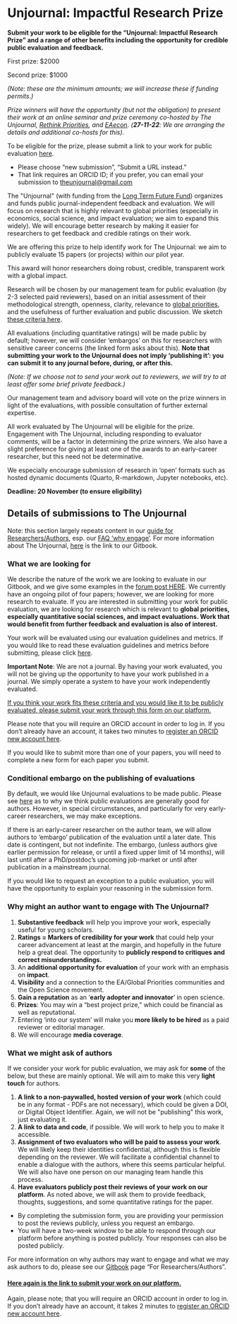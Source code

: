 # Unjournal: Impactful Research Prize

**Submit your work to be eligible for the “Unjournal: Impactful Research Prize” and a range of other benefits including the opportunity for credible public evaluation and feedback.**&#x20;

First prize: $2000&#x20;

Second prize: $1000&#x20;

_(Note: these are the minimum amounts; we will increase these if funding permits.)_

_Prize winners will have the opportunity (but not the obligation) to present their work at an online seminar and prize ceremony co-hosted by The Unjournal,_ [_Rethink Priorities_](https://rethinkpriorities.org/)_, and_ [_EAecon_](https://forum.effectivealtruism.org/posts/9gLtXR6KkZEYie8Au/introducing-eaecon-community-building-project)_. (**27-11-22**: We are arranging the details and additional co-hosts for this)._

To be eligible for the prize, please submit a link to your work for public evaluation [here](https://unjournaldev.cloud68.co/login).&#x20;

* Please choose “new submission”, “Submit a URL instead.”&#x20;
* That link requires an ORCID ID; if you prefer, you can email your submission to theunjournal@gmail.com

The "Unjournal" (with funding from the [Long Term Future Fund](https://funds.effectivealtruism.org/funds/far-future)) organizes and funds public journal-independent feedback and evaluation. We will focus on research that is highly relevant to global priorities (especially in economics, social science, and impact evaluation; we aim to expand this widely). We will encourage better research by making it easier for researchers to get feedback and credible ratings on their work.

We are offering this prize to help identify work for The Unjournal: we aim to publicly evaluate 15 papers (or projects) within our pilot year.

This award will honor researchers doing robust, credible, transparent work with a global impact.

Research will be chosen by our management team for public evaluation (by 2-3 selected paid reviewers), based on an initial assessment of their methodological strength, openness, clarity, relevance to [global priorities](https://effective-giving-marketing.gitbook.io/unjournal-x-ea-and-global-priorities-research/the-field-and-ea-gp-research/what-is-ea-gp-relevant-research), and the usefulness of further evaluation and public discussion. We sketch [these criteria here](https://effective-giving-marketing.gitbook.io/unjournal-x-ea-and-global-priorities-research/policies-projects-evaluation-workflow/policies-and-templates/considering-projects).

All evaluations (including quantitative ratings) will be made public by default; however, we will consider ‘embargos’ on this for researchers with sensitive career concerns (the linked form asks about this). **Note that submitting your work to the Unjournal does not imply ‘publishing it’: you can submit it to any journal before, during, or after this.**

_(Note: If we choose not to send your work out to reviewers, we will try to at least offer some brief private feedback.)_

Our management team and advisory board will vote on the prize winners in light of the evaluations, with possible consultation of further external expertise.

All work evaluated by The Unjournal will be eligible for the prize. Engagement with The Unjournal, including responding to evaluator comments, will be a factor in determining the prize winners. We also have a slight preference for giving at least one of the awards to an early-career researcher, but this need not be determinative.

We especially encourage submission of research in ‘open’ formats such as hosted dynamic documents (Quarto, R-markdown, Jupyter notebooks, etc).

**Deadline: 20 November (to ensure eligibility)**

## Details of submissions to The Unjournal

Note: this section largely repeats content in our [guide for Researchers/Authors](https://docs.google.com/document/d/1DAgVYq0LW5\_sx30XP7PeM3isBzsxvivqzxDFsZao7TA/edit?usp=sharing), esp. our [FAQ ‘why engage’](https://effective-giving-marketing.gitbook.io/unjournal-x-ea-and-global-priorities-research/faq-interaction/for-researchers-authors#why-should-researchers-and-groups-submit-their-work-to-and-engage-with-the-unjournal). For more information about The Unjournal, [here](https://effective-giving-marketing.gitbook.io/unjournal-x-ea-and-global-priorities-research/) is the link to our Gitbook.&#x20;

### What we are looking for&#x20;

We describe the nature of the work we are looking to evaluate in our Gitbook, and we give some examples in the [forum post HERE](https://forum.effectivealtruism.org/posts/kftzYdmZf4nj2ExN7/what-pivotal-and-useful-research-would-you-like-to-see#Some\_suggested\_\_sort\_of\_things\_we\_might\_be\_looking\_for\_). We currently have an ongoing pilot of four papers; however, we are looking for more research to evaluate. If you are interested in submitting your work for public evaluation, we are looking for research which is relevant to **global priorities, especially quantitative social sciences, and impact evaluations. Work that would benefit from further feedback and evaluation is also of interest.**

Your work will be evaluated using our evaluation guidelines and metrics. If you would like to read these evaluation guidelines and metrics before submitting, please click [here](https://effective-giving-marketing.gitbook.io/unjournal-x-ea-and-global-priorities-research/key-issues-explanations-faq/policies-evaluation/guidelines-for-evaluators).

**Important Note**: We are not a journal. By having your work evaluated, you will not be giving up the opportunity to have your work published in a journal. We simply operate a system to have your work independently evaluated.

[If you think your work fits these criteria and you would like it to be publicly evaluated, please submit your work through this form on our platform. ](https://unjournaldev.cloud68.co/kotahi/versions/07ee3dd9-4f5b-42bf-bb4e-b9b818fe80f2/submit)

Please note that you will require an ORCID account in order to log in. If you don’t already have an account, it takes two minutes to [register an ORCID new account here](https://orcid.org/register).&#x20;

If you would like to submit more than one of your papers, you will need to complete a new form for each paper you submit.&#x20;

### Conditional embargo on the publishing of evaluations&#x20;

By default, we would like Unjournal evaluations to be made public. Please see [here](https://effective-giving-marketing.gitbook.io/unjournal-x-ea-and-global-priorities-research/key-issues-explanations-faq/faq-interaction/for-researchers-authors) as to why we think public evaluations are generally good for authors. However, in special circumstances, and particularly for very early-career researchers, we may make exceptions.&#x20;

If there is an early-career researcher on the author team, we will allow authors to ‘embargo’ publication of the evaluation until a later date. This date is contingent, but not indefinite. The embargo, (unless authors give earlier permission for release, or until a fixed upper limit of 14 months), will last until after a PhD/postdoc’s upcoming job-market or until after publication in a mainstream journal.

If you would like to request an exception to a public evaluation, you will have the opportunity to explain your reasoning in the submission form.&#x20;

### Why might an author want to engage with The Unjournal?&#x20;

1. **Substantive feedback** will help you improve your work, especially useful for young scholars.&#x20;
2. **Ratings = Markers of credibility for your work** that could help your career advancement at least at the margin, and hopefully in the future help a great deal. The opportunity to **publicly respond to critiques and correct misunderstandings.**&#x20;
3. An **additional opportunity for evaluation** of your work with an emphasis on **impact**.&#x20;
4. **Visibility** and a connection to the EA/Global Priorities communities and the Open Science movement.&#x20;
5. **Gain a reputation** as an ‘**early adopter and innovator**’ in open science.&#x20;
6. **Prizes**: You may win a “best project prize,” which could be financial as well as reputational.&#x20;
7. Entering ‘into our system’ will make you **more likely to be hired** as a paid reviewer or editorial manager.&#x20;
8. We will encourage **media coverage**.&#x20;

### What we might ask of authors&#x20;

If we consider your work for public evaluation, we may ask for **some** of the below, but these are mainly optional. We will aim to make this very **light touch** for authors.&#x20;

1. **A link to a non-paywalled, hosted version of your work** (which could be in any format - PDFs are not necessary), which could be given a DOI, or Digital Object Identifier. Again, we will not be "publishing" this work, just evaluating it.&#x20;
2. **A link to data and code**, if possible. We will work to help you to make it accessible.&#x20;
3. **Assignment of two evaluators who will be paid to assess your work**. We will likely keep their identities confidential, although this is flexible depending on the reviewer. We will facilitate a confidential channel to enable a dialogue with the authors, where this seems particular helpful. We will also have one person on our managing team handle this process.&#x20;
4. **Have evaluators publicly post their reviews of your work on our platform**. As noted above, we will ask them to provide feedback, thoughts, suggestions, and some quantitative ratings for the paper.&#x20;

* By completing the submission form, you are providing your permission to post the reviews publicly, unless you request an embargo.&#x20;
* You will have a two-week window to be able to respond through our platform before anything is posted publicly. Your responses can also be posted publicly.&#x20;

For more information on why authors may want to engage and what we may ask authors to do, please see our [Gitbook](https://effective-giving-marketing.gitbook.io/unjournal-x-ea-and-global-priorities-research/key-issues-explanations-faq/faq-interaction/for-researchers-authors) page “For Researchers/Authors”.&#x20;

#### [Here again is the link to submit your work on our platform.](https://unjournaldev.cloud68.co/kotahi/versions/07ee3dd9-4f5b-42bf-bb4e-b9b818fe80f2/submit)&#x20;

Again, please note; that you will require an ORCID account in order to log in. If you don’t already have an account, it takes 2 minutes to [register an ORCID new account here](https://orcid.org/register).

